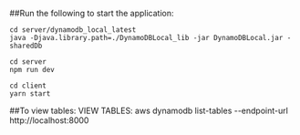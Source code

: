 ##Run the following to start the application:

```
cd server/dynamodb_local_latest
java -Djava.library.path=./DynamoDBLocal_lib -jar DynamoDBLocal.jar -sharedDb
```

```
cd server
npm run dev
```

```
cd client
yarn start
```

##To view tables:
VIEW TABLES: aws dynamodb list-tables --endpoint-url http://localhost:8000
